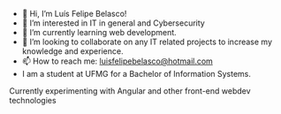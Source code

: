 - 👋 Hi, I’m Luís Felipe Belasco!
- 👀 I’m interested in IT in general and Cybersecurity
- 🌱 I’m currently learning web development.
- 💞️ I’m looking to collaborate on any IT related projects to increase my knowledge and experience.
- 📫 How to reach me: luisfelipebelasco@hotmail.com
- I am a student at UFMG for a Bachelor of Information Systems.


Currently experimenting with Angular and other front-end webdev technologies

<!---
Luis-gith/Luis-gith is a ✨ special ✨ repository because its `README.md` (this file) appears on your GitHub profile.
You can click the Preview link to take a look at your changes.
--->
